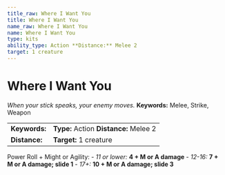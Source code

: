 ```yaml
---
title_raw: Where I Want You
title: Where I Want You
name_raw: Where I Want You
name: Where I Want You
type: kits
ability_type: Action **Distance:** Melee 2
target: 1 creature
---
```


# Where I Want You

*When your stick speaks, your enemy moves.* **Keywords:** Melee, Strike, Weapon

|               |                                        |
| :------------ | :------------------------------------- |
| **Keywords:** | **Type:** Action **Distance:** Melee 2 |
| **Distance:** | **Target:** 1 creature                 |

Power Roll + Might or Agility: - *11 or lower:* **4 + M or A damage** - *12-16:* **7 + M or A damage; slide 1** - *17+:* **10 + M or A damage; slide 3**
